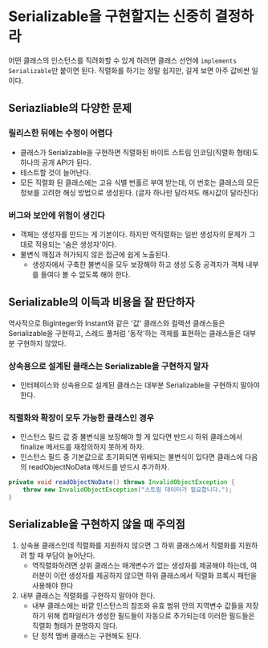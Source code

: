 # Serializable을 구현할지는 신중히 결정하라
어떤 클래스의 인스턴스를 직려화할 수 있게 하려면 클래스 선언에 `implements Serializable`만 붙이면 된다. 직렬화를 하기는 정말 쉽지만, 길게 보면 아주 값비싼 일이다.

## Seriazliable의 다양한 문제

### 릴리스한 뒤에는 수정이 어렵다 
 - 클래스가 Serializable을 구현하면 직렬화된 바이트 스트림 인코딩(직렬화 형태)도 하나의 공개 API가 된다.
 - 테스트할 것이 늘어난다.
 - 모든 직렬화 된 클래스에는 고유 식별 번홀르 부여 받는데, 이 번호는 클래스의 모든 정보를 고려한 해싱 방법으로 생성된다. (글자 하나만 달라져도 해시값이 달라진다)

### 버그와 보안에 위험이 생긴다
- 객체는 생성자를 만드는 게 기본이다. 하지만 역직렬화는 일반 생성자의 문제가 그대로 적용되는 '숨은 생성자'이다.
- 불변식 깨짐과 허가되지 않은 접근에 쉽게 노출된다.
     - 생성자에서 구축한 불변식을 모두 보장해야 하고 생성 도중 공격자가 객체 내부를 들여다 볼 수 없도록 해야 한다.


## Serializable의 이득과 비용을 잘 판단하자
역사적으로 BigInteger와 Instant와 같은 '값' 클래스와 컬렉션 클래스들은 Serializable을 구현하고, 스레드 풀처럼 '동작'하는 객체를 표현하는 클래스들은 대부분 구현하지 않았다. 

### 상속용으로 설계된 클래스는 Serializable을 구현하지 말자
 - 인터페이스와 상속용으로 설계된 클래스는 대부분 Serializable을 구현하지 말아야 한다.

### 직렬화와 확장이 모두 가능한 클래스인 경우
 - 인스턴스 필드 값 중 불변식을 보장해야 할 게 있다면 반드시 하위 클래스에서 finalize 메서드를 재정의하지 못하게 하자. 
 - 인스턴스 필드 중 기본값으로 초기화되면 위배되는 불변식이 있다면 클래스에 다음의 readObjectNoData 메서드를 반드시 추가하자.

~~~java
private void readObjectNoDate() throws InvalidObjectException {
    throw new InvalidObjectException("스트림 데이터가 필요합니다.");    
}
~~~

## Serializable을 구현하지 않을 때 주의점
1. 상속용 클래스인데 직렬화를 지원하지 않으면 그 하위 클래스에서 직렬화를 지원하려 할 때 부담이 늘어난다.
   - 역직렬화하려면 상위 클래스는 매개변수가 없는 생성자를 제공해야 하는데, 여러분이 이런 생성자를 제공하지 않으면 하위 클래스에서 직렬화 프록시 패턴을 사용해야 한다
2. 내부 클래스는 직렬화를 구현하지 말아야 한다.
   - 내부 클래스에는 바깥 인스턴스의 참조와 유효 범위 안의 지역변수 값들을 저장하기 위해 컴파일러가 생성한 필드들이 자동으로 추가되는데 이러한 필드들은 직렬화 형태가 분명하지 않다.
   - 단 정적 멤버 클래스는 구현해도 된다.
